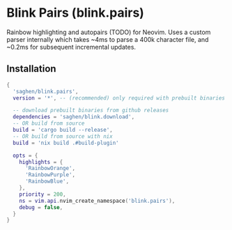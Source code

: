 # Blink Pairs (blink.pairs)

Rainbow highlighting and autopairs (TODO) for Neovim. Uses a custom parser internally which takes ~4ms to parse a 400k character file, and ~0.2ms for subsequent incremental updates.

## Installation

```lua
{
  'saghen/blink.pairs',
  version = '*', -- (recommended) only required with prebuilt binaries

  -- download prebuilt binaries from github releases
  dependencies = 'saghen/blink.download',
  -- OR build from source
  build = 'cargo build --release',
  -- OR build from source with nix
  build = 'nix build .#build-plugin'

  opts = {
    highlights = {
      'RainbowOrange',
      'RainbowPurple',
      'RainbowBlue',
    },
    priority = 200,
    ns = vim.api.nvim_create_namespace('blink.pairs'),
    debug = false,
  }
}
